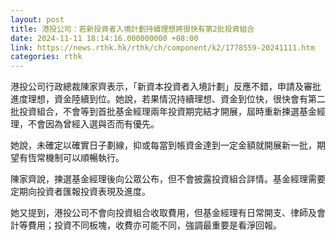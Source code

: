 ```yaml
---
layout: post
title: 港投公司：若新投資者入境計劃持續理想將很快有第2批投資組合
date: 2024-11-11 18:14:16.000000000 +08:00
link: https://news.rthk.hk/rthk/ch/component/k2/1778559-20241111.htm
categories: rthk
---
```


港投公司行政總裁陳家齊表示，「新資本投資者入境計劃」反應不錯，申請及審批進度理想，資金陸續到位。她說，若果情況持續理想、資金到位快，很快會有第二批投資組合，不會等到首批基金經理兩年投資期完結才開展，屆時重新揀選基金經理，不會因為曾經入選與否而有優先。

她說，未確定以確實日子劃線，抑或每當到帳資金達到一定金額就開展新一批，期望有恆常機制可以順暢執行。

陳家齊說，揀選基金經理後向公眾公布，但不會披露投資組合詳情。基金經理需要定期向投資者匯報投資表現及進度。

她又提到，港投公司不會向投資組合收取費用，但基金經理有日常開支、律師及會計等費用；投資不同板塊，收費亦可能不同，強調最重要是看淨回報。

